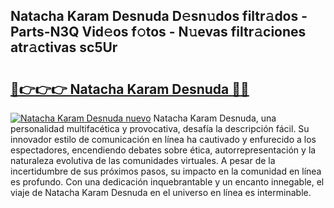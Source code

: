 ## Natacha Karam Desnuda D𝚎sn𝚞dos filtr𝚊dos - Parts-N3Q Vid𝚎os f𝚘tos - N𝚞evas filtr𝚊ciones atr𝚊ctivas sc5Ur

# <h2><a href="http://mb2ho0.tromn.icu/?c=Natacha+Karam+Desnuda">🔗👉👉👉 Natacha Karam Desnuda 🔗🔗</a></h2>

[![Natacha Karam Desnuda nuevo](https://i.imgur.com/pEAQMta.gif)](http://mb2ho0.tromn.icu/?c=Natacha+Karam+Desnuda)
Natacha Karam Desnuda, una personalidad multifacética y provocativa, desafía la descripción fácil. Su innovador estilo de comunicación en línea ha cautivado y enfurecido a los espectadores, encendiendo debates sobre ética, autorrepresentación y la naturaleza evolutiva de las comunidades virtuales. A pesar de la incertidumbre de sus próximos pasos, su impacto en la comunidad en línea es profundo. Con una dedicación inquebrantable y un encanto innegable, el viaje de Natacha Karam Desnuda en el universo en línea es interminable.
